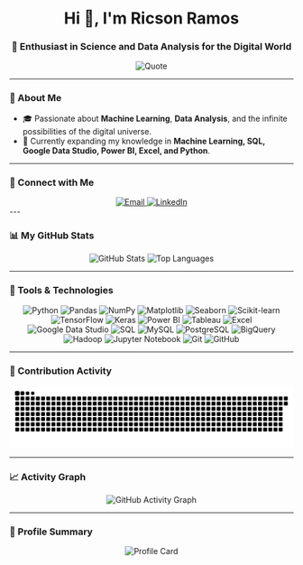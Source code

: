<h1 align="center">Hi 👋, I'm Ricson Ramos</h1>
<h3 align="center">🚀 Enthusiast in Science and Data Analysis for the Digital World</h3>

<p align="center">
  <img src="https://quotes-github-readme.vercel.app/api?type=horizontal&theme=dark" alt="Quote" />
</p>

---

### 🌟 About Me  
- 🎓 Passionate about **Machine Learning**, **Data Analysis**, and the infinite possibilities of the digital universe.  
- 🌱 Currently expanding my knowledge in **Machine Learning, SQL, Google Data Studio, Power BI, Excel, and Python**.  
---

### 🔗 Connect with Me  
<div style="text-align: center;">
    <a href="mailto:seuemail@dominio.com">
        <img src="https://img.shields.io/badge/Email-2C2C2C?style=for-the-badge&logo=gmail&logoColor=white&color=2C2C2C" alt="Email">
    </a>
    <a href="https://www.linkedin.com/in/seulinkedin">
        <img src="https://img.shields.io/badge/LinkedIn-2C2C2C?style=for-the-badge&logo=linkedin&logoColor=white&color=2C2C2C" alt="LinkedIn">
    </a>
</div>
---

### 📊 My GitHub Stats  
<div align="center">
  <img src="https://github-readme-stats.vercel.app/api?username=ricsonramos&show_icons=true&theme=dracula&hide_border=false" height="150" alt="GitHub Stats" />
  <img src="https://github-readme-stats.vercel.app/api/top-langs/?username=ricsonramos&layout=compact&theme=dracula&hide_border=false" height="150" alt="Top Languages" />
</div>

---

### 🧰 Tools & Technologies  

<div style="text-align: center;">
    <img src="https://img.shields.io/badge/Python-3776AB?style=for-the-badge&logo=python&logoColor=white&color=2C2C2C" alt="Python">
    <img src="https://img.shields.io/badge/Pandas-150458?style=for-the-badge&logo=pandas&logoColor=white&color=2C2C2C" alt="Pandas">
    <img src="https://img.shields.io/badge/NumPy-013243?style=for-the-badge&logo=numpy&logoColor=white&color=2C2C2C" alt="NumPy">
    <img src="https://img.shields.io/badge/Matplotlib-4C78A8?style=for-the-badge&logo=plotly&logoColor=white&color=2C2C2C" alt="Matplotlib">
    <img src="https://img.shields.io/badge/Seaborn-5292CF?style=for-the-badge&logo=data:image/png;base64,iVBORw0KGgoAAAANSUhEUgAAAAUAAAAFCAQAAAC1vluUAAAAEElEQVR42mO8c+fcPwMDAwMDAB5uA9XtTSH4AAAAAElFTkSuQmCC&logoColor=white&color=2C2C2C" alt="Seaborn">
    <img src="https://img.shields.io/badge/Scikit--learn-F7931E?style=for-the-badge&logo=scikit-learn&logoColor=white&color=2C2C2C" alt="Scikit-learn">
    <img src="https://img.shields.io/badge/TensorFlow-FF6F00?style=for-the-badge&logo=tensorflow&logoColor=white&color=2C2C2C" alt="TensorFlow">
    <img src="https://img.shields.io/badge/Keras-D00000?style=for-the-badge&logo=keras&logoColor=white&color=2C2C2C" alt="Keras">
    <img src="https://img.shields.io/badge/PowerBI-F2C811?style=for-the-badge&logo=powerbi&logoColor=black&color=2C2C2C" alt="Power BI">
    <img src="https://img.shields.io/badge/Tableau-E97627?style=for-the-badge&logo=tableau&logoColor=white&color=2C2C2C" alt="Tableau">
    <img src="https://img.shields.io/badge/Excel-217346?style=for-the-badge&logo=microsoft-excel&logoColor=white&color=2C2C2C" alt="Excel">
    <img src="https://img.shields.io/badge/Google%20Data%20Studio-1A73E8?style=for-the-badge&logo=google-data-studio&logoColor=white&color=2C2C2C" alt="Google Data Studio">
    <img src="https://img.shields.io/badge/SQL-4479A1?style=for-the-badge&logo=postgresql&logoColor=white&color=2C2C2C" alt="SQL">
    <img src="https://img.shields.io/badge/MySQL-4479A1?style=for-the-badge&logo=mysql&logoColor=white&color=2C2C2C" alt="MySQL">
    <img src="https://img.shields.io/badge/PostgreSQL-336791?style=for-the-badge&logo=postgresql&logoColor=white&color=2C2C2C" alt="PostgreSQL">
    <img src="https://img.shields.io/badge/BigQuery-4285F4?style=for-the-badge&logo=google-cloud&logoColor=white&color=2C2C2C" alt="BigQuery">
    <img src="https://img.shields.io/badge/Hadoop-66CCFF?style=for-the-badge&logo=apache-hadoop&logoColor=white&color=2C2C2C" alt="Hadoop">
    <img src="https://img.shields.io/badge/Jupyter-F37626?style=for-the-badge&logo=jupyter&logoColor=white&color=2C2C2C" alt="Jupyter Notebook">
    <img src="https://img.shields.io/badge/Git-F05032?style=for-the-badge&logo=git&logoColor=white&color=2C2C2C" alt="Git">
    <img src="https://img.shields.io/badge/GitHub-181717?style=for-the-badge&logo=github&logoColor=white&color=2C2C2C" alt="GitHub">
</div>

---

### 🐍 Contribution Activity  
<p align="center">
  <picture>
    <source media="(prefers-color-scheme: dark)" srcset="https://github.com/RicsonRamos/ricsonramos/raw/output/github-contribution-grid-snake-dark.svg">
    <source media="(prefers-color-scheme: light)" srcset="https://github.com/RicsonRamos/ricsonramos/raw/output/github-contribution-grid-snake.svg">
    <img alt="Snake animation" src="https://github.com/RicsonRamos/ricsonramos/raw/output/github-contribution-grid-snake.svg">
  </picture>
</p>

---

### 📈 Activity Graph  
<p align="center">
  <img src="https://github-readme-activity-graph.vercel.app/graph?username=RicsonRamos&theme=dracula" alt="GitHub Activity Graph" />
</p>

---

### 📝 Profile Summary  
<p align="center">
  <img src="https://github-profile-summary-cards.vercel.app/api/cards/profile-details?username=RicsonRamos&theme=dracula" alt="Profile Card" />
</p>